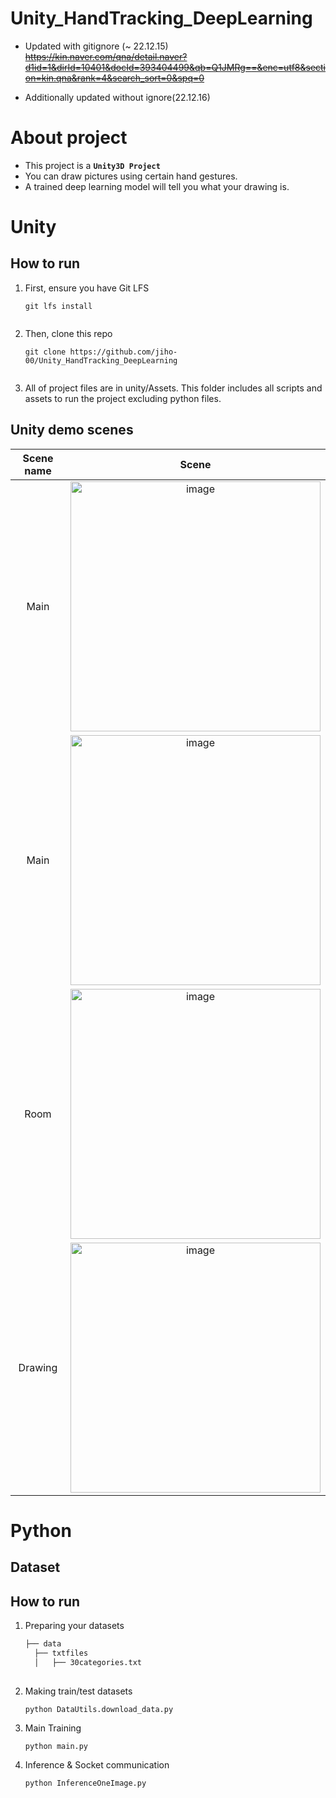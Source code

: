 # Unity_HandTracking_DeepLearning


- Updated with gitignore (~ 22.12.15)    
~~https://kin.naver.com/qna/detail.naver?d1id=1&dirId=10401&docId=393404499&qb=Q1JMRg==&enc=utf8&section=kin.qna&rank=4&search_sort=0&spq=0~~   


   
- Additionally updated without ignore(22.12.16)

# About project
* This project is a  **`Unity3D Project`** <br>
* You can draw pictures using certain hand gestures. <br>
* A trained deep learning model will tell you what your drawing is.


# Unity
## How to run
1. First, ensure you have Git LFS
   ```
   git lfs install
      
    ```
2. Then, clone this repo
   ```
   git clone https://github.com/jiho-00/Unity_HandTracking_DeepLearning
      
    ```
3. All of project files are in unity/Assets. This folder includes all scripts and assets to run the project excluding python files.

## Unity demo scenes
|Scene name|Scene|
|:---:|:---:|
|Main|<img width="400" alt="image" src="https://user-images.githubusercontent.com/61443621/208255480-64118f70-3741-41d5-a52f-b0041259606e.png">| 
|Main|<img width="400" alt="image" src="https://user-images.githubusercontent.com/61443621/208255542-921e5797-7137-47ed-9618-b318d58c2d47.png">|
|Room|<img width="400" alt="image" src="https://user-images.githubusercontent.com/61443621/208255601-4e387590-e1f8-455c-94dc-29131ae1784c.png">|
|Drawing|<img width="400" alt="image" src="https://user-images.githubusercontent.com/61443621/208255662-214d6acc-f5c7-4802-b2a5-122d921e400e.png">|


# Python
## Dataset

## How to run
1. Preparing your datasets
    ```bash
    ├── data
      ├── txtfiles
      │   ├── 30categories.txt
      
    ```
2. Making train/test datasets
   ```
   python DataUtils.download_data.py
   ```
3. Main Training
   ```
   python main.py
   ```

4. Inference & Socket communication
   ```
   python InferenceOneImage.py
   ```
